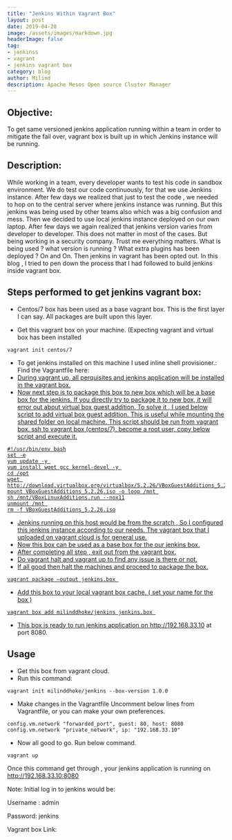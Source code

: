 ```yaml
---
title: "Jenkins Within Vagrant Box"
layout: post
date: 2019-04-28
image: /assets/images/markdown.jpg
headerImage: false
tag:
- jenkinss
- vagrant
- jenkins vagrant box
category: blog
author: Milind 
description: Apache Mesos Open source Cluster Manager
---
```


## Objective:

 To get same versioned jenkins application running within a team in order to mitigate the fail over, vagrant box is built up in which Jenkins instance will be running. 

## Description:

While working in a team, every developer wants to test his code in sandbox environment. We do test our code continuously, for that we use Jenkins instance. After few days we realized that just to test the code , we needed to hop on to the central server where jenkins instance was running. But this jenkins was being used by other teams also which was a big confusion and mess. Then we decided to use local jenkins instance deployed on our own laptop. After few days we again realized that jenkins version varies from developer to developer. This does not matter in most of the cases. But being working in a security company. Trust me everything matters. What is being used ? what version is running ? What extra plugins has been deployed ? On and On.
Then jenkins in vagrant has been opted out. In this blog , I tried to pen down the process that I had followed to build jenkins inside vagrant box. 

## Steps performed to get jenkins vagrant box: 

* Centos/7 box has been used as a base vagrant box. This is the first layer I can say. All packages are built upon this layer.

* Get this vagrant box on your machine. (Expecting vagrant and virtual box has been installed

```
vagrant init centos/7
```

* To get jenkins installed on this machine I used inline shell provisioner.:
  Find the Vagrantfile here: <a href='https://github.com/dmilind/vagrant/blob/master/Vagrantfile'> 
* During vagrant up, all perquisites and jenkins application will be installed in the vagrant box. 
* Now next step is to package this box to new box which will be a base box for the jenkins. If you directly try to package it to new box, it will error out about virtual box guest addition.   To solve it , I used below script to add virtual box guest addition. This is useful while mounting the shared folder on local machine. This script should be run from vagrant box. ssh to     vagrant box (centos/7), become a root user, copy below script and execute it.

```
#!/usr/bin/env bash
set -e
yum update -y 
yum install wget gcc kernel-devel -y 
cd /opt
wget http://download.virtualbox.org/virtualbox/5.2.26/VBoxGuestAdditions_5.2.26.iso 
mount VBoxGuestAdditions_5.2.26.iso -o loop /mnt 
sh /mnt/VBoxLinuxAdditions.run --nox11
unmount /mnt 
rm -f VBoxGuestAdditions_5.2.26.iso
```

* Jenkins running on this host would be from the scratch , So I configured this jenkins instance according to our needs. The vagrant box that I uploaded on vagrant cloud is for general use. 
* Now this box can be used as a base box for the our jenkins box. 
* After completing all step , exit out from the vagrant box.
* Do vagrant halt and vagrant up to find any issue is there or not. 
* If all good then halt the machines and proceed to package the box.

```
vagrant package —output jenkins.box 
```
* Add this box to your local vagrant box cache. ( set your name for the box )

```
vagrant box add milinddhoke/jenkins jenkins.box 
```
* This box is ready to run jenkins application on http://192.168.33.10 at port 8080. 

## Usage

* Get this box from vagrant cloud.
* Run this command:
```
vagrant init milinddhoke/jenkins --box-version 1.0.0
```
* Make changes in the Vagrantfile Uncomment below lines from Vagrantfile, or you can make your own preferences.

```
config.vm.network "forwarded_port", guest: 80, host: 8080
config.vm.network "private_network", ip: "192.168.33.10"
```

* Now all good to go. Run below command.

```
vagrant up 
```

Once this command get through , your jenkins application is running on http://192.168.33.10:8080

Note:
Initial log in to jenkins would be:

Username : admin

Password: jenkins
 
Vagrant box Link: <a href='https://app.vagrantup.com/milinddhoke/boxes/jenkins'>


